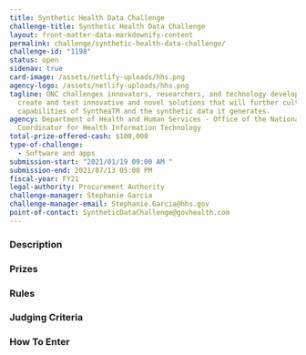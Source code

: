 ```yaml
---
title: Synthetic Health Data Challenge
challenge-title: Synthetic Health Data Challenge
layout: front-matter-data-markdownify-content
permalink: challenge/synthetic-health-data-challenge/
challenge-id: "1198"
status: open
sidenav: true
card-image: /assets/netlify-uploads/hhs.png
agency-logo: /assets/netlify-uploads/hhs.png
tagline: ONC challenges innovators, researchers, and technology developers to
  create and test innovative and novel solutions that will further cultivate the
  capabilities of SyntheaTM and the synthetic data it generates.
agency: Department of Health and Human Services - Office of the National
  Coordinator for Health Information Technology
total-prize-offered-cash: $100,000
type-of-challenge:
  - Software and apps
submission-start: "2021/01/19 09:00 AM "
submission-end: 2021/07/13 05:00 PM
fiscal-year: FY21
legal-authority: Procurement Authority
challenge-manager: Stephanie Garcia
challenge-manager-email: Stephanie.Garcia@hhs.gov
point-of-contact: SyntheticDataChallenge@govhealth.com
---
```

### Description

### Prizes

### Rules

### Judging Criteria

### How To Enter